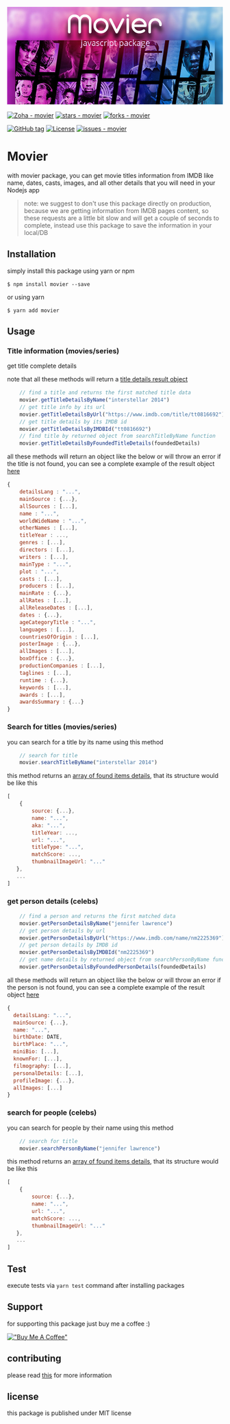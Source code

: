 ![movier npm package image](https://raw.githubusercontent.com/Zoha/files/master/movier/images/movier%20image%20v1.jpg)

[![Zoha - movier](https://img.shields.io/static/v1?label=Zoha&message=movier&color=green&logo=github)](https://github.com/Zoha/movier "Go to GitHub repo")
[![stars - movier](https://img.shields.io/github/stars/Zoha/movier?style=social)](https://github.com/Zoha/movier)
[![forks - movier](https://img.shields.io/github/forks/Zoha/movier?style=social)](https://github.com/Zoha/movier)

[![GitHub tag](https://img.shields.io/github/tag/Zoha/movier?include_prereleases=&sort=semver&color=green)](https://github.com/Zoha/movier/releases/)
[![License](https://img.shields.io/badge/License-MIT-green)](#license)
[![issues - movier](https://img.shields.io/github/issues/Zoha/movier)](https://github.com/Zoha/movier/issues)

# Movier

with movier package, you can get movie titles information from IMDB like name, dates, casts, images, and all other details that you will need in your Nodejs app

> note: we suggest to don't use this package directly on production, because we are getting information from IMDB pages content, so these requests are a little bit slow and will get a couple of seconds to complete, instead use this package to save the information in your local/DB

## Installation

simply install this package using yarn or npm

    $ npm install movier --save

or using yarn

    $ yarn add movier

## Usage

### Title information (movies/series)
get title complete details

note that all these methods will return a [title details result object](https://raw.githubusercontent.com/Zoha/movier/main/examples/results/interstellarTitleResults.json)
```JAVASCRIPT
    // find a title and returns the first matched title data
    movier.getTitleDetailsByName("interstellar 2014")
    // get title info by its url
    movier.getTitleDetailsByUrl("https://www.imdb.com/title/tt0816692")
    // get title details by its IMDB id
    movier.getTitleDetailsByIMDBId("tt0816692")
    // find title by returned object from searchTitleByName function
    movier.getTitleDetailsByFoundedTitleDetails(foundedDetails)
```

all these methods will return an object like the below or will throw an error if the title is not found, you can see a complete example of the result object [here](https://raw.githubusercontent.com/Zoha/movier/main/examples/results/interstellarTitleResults.json)


```JAVASCRIPT
{
    detailsLang : "...", 
    mainSource : {...}, 
    allSources : [...], 
    name : "...", 
    worldWideName : "...",
    otherNames : [...],
    titleYear : ...,
    genres : [...],
    directors : [...],
    writers : [...], 
    mainType : "...",
    plot : "...",
    casts : [...],
    producers : [...],
    mainRate : {...},
    allRates : [...],
    allReleaseDates : [...],
    dates : {...},
    ageCategoryTitle : "...",
    languages : [...],
    countriesOfOrigin : [...],
    posterImage : {...},
    allImages : [...],
    boxOffice : {...},
    productionCompanies : [...],
    taglines : [...],
    runtime : {...},
    keywords : [...],
    awards : [...],
    awardsSummary : {...}
}
```

### Search for titles (movies/series)

you can search for a title by its name using this method
```JAVASCRIPT
    // search for title
    movier.searchTitleByName("interstellar 2014")
```

this method returns an [array of found items details](https://raw.githubusercontent.com/Zoha/movier/main/examples/results/interstellarTitleSearchResults.json), that its structure would be like this 

```JAVASCRIPT
[ 
    {
        source: {...},
        name: "...",
        aka: "...",
        titleYear: ...,
        url: "...",
        titleType: "...",
        matchScore: ...,
        thumbnailImageUrl: "..."
   },
   ...
]
```

### get person details (celebs)

```JAVASCRIPT
    // find a person and returns the first matched data
    movier.getPersonDetailsByName("jennifer lawrence")
    // get person details by url
    movier.getPersonDetailsByUrl("https://www.imdb.com/name/nm2225369")
    // get person details by IMDB id
    movier.getPersonDetailsByIMDBId("nm2225369")
    // get name details by returned object from searchPersonByName function
    movier.getPersonDetailsByFoundedPersonDetails(foundedDetails)
```

all these methods will return an object like the below or will throw an error if the person is not found, you can see a complete example of the result object [here](https://raw.githubusercontent.com/Zoha/movier/main/examples/results/jenniferLawrencePersonResults.json)

```JAVASCRIPT
{
  detailsLang: "...",
  mainSource: {...},
  name: "...",
  birthDate: DATE,
  birthPlace: "...",
  miniBio: [...],
  knownFor: [...],
  filmography: [...],
  personalDetails: [...],
  profileImage: {...},
  allImages: [...]
}
```

### search for people (celebs)

you can search for people by their name using this method
```JAVASCRIPT
    // search for title
    movier.searchPersonByName("jennifer lawrence")
```

this method returns an [array of found items details](https://raw.githubusercontent.com/Zoha/movier/main/examples/results/jenniferLawrencePersonSerachResults.json), that its structure would be like this 

```JAVASCRIPT
[ 
    {
        source: {...},
        name: "...",
        url: "...",
        matchScore: ...,
        thumbnailImageUrl: "..."
   },
   ...
]
```



## Test

execute tests via `yarn test` command after installing packages

## Support

for supporting this package just buy me a coffee :)

[!["Buy Me A Coffee"](https://www.buymeacoffee.com/assets/img/custom_images/orange_img.png)](https://www.buymeacoffee.com/zoha)

## contributing

please read [this](https://github.com/Zoha/movier/blob/main/CONTRIBUTING.md) for more information

## license

this package is published under MIT license
